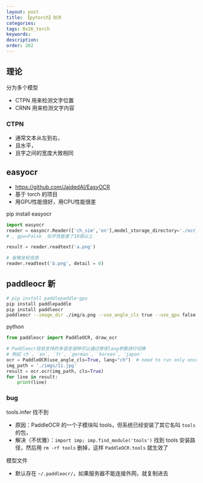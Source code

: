 ```yaml
---
layout: post
title: 【pytorch】OCR
categories:
tags: 0x26_torch
keywords:
description:
order: 262
---
```


## 理论

分为多个模型
- CTPN 用来检测文字位置
- CRNN 用来检测文字内容

### CTPN

- 通常文本从左到右，
- 且水平，
- 且字之间的宽度大致相同





## easyocr

- https://github.com/JaidedAI/EasyOCR
- 基于 torch 的项目
- 用GPU性能很好，用CPU性能很差

pip install easyocr


```py
import easyocr
reader = easyocr.Reader(['ch_sim','en'],model_storage_directory='./ocr_model')
# , gpu=False  似乎性能差了10倍以上

result = reader.readtext('a.png')

# 省略坐标信息
reader.readtext('b.png', detail = 0)

```

## paddleocr 新


```bash
# pip install paddlepaddle-gpu
pip install paddlepaddle
pip install paddleocr
paddleocr --image_dir ./img/a.png --use_angle_cls true --use_gpu false

```


python
```python
from paddleocr import PaddleOCR, draw_ocr

# Paddleocr目前支持的多语言语种可以通过修改lang参数进行切换
# 例如`ch`, `en`, `fr`, `german`, `korean`, `japan`
ocr = PaddleOCR(use_angle_cls=True, lang="ch")  # need to run only once to download and load model into memory
img_path = './imgs/11.jpg'
result = ocr.ocr(img_path, cls=True)
for line in result:
    print(line)
```


### bug

tools.infer 找不到
- 原因：PaddleOCR 的一个子模块叫 tools，但系统已经安装了其它名叫 `tools` 的包，
- 解决（不优雅）：`import imp; imp.find_module('tools')` 找到 tools 安装路径，然后用 `rm -rf tools` 删掉，这样 `PaddleOCR.tools` 就生效了

模型文件
- 默认存在 `~/.paddleocr/`，如果服务器不能连接外网，就复制进去
